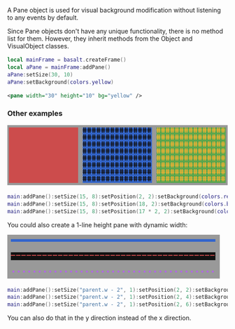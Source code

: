 A Pane object is used for visual background modification without listening to any events by default.

Since Pane objects don't have any unique functionality, there is no method list for them. However, they inherit methods from the Object and VisualObject classes.

```lua
local mainFrame = basalt.createFrame()
local aPane = mainFrame:addPane()
aPane:setSize(30, 10)
aPane:setBackground(colors.yellow)
```

```xml
<pane width="30" height="10" bg="yellow" />
```

### Other examples

!["pane-example-1"](../_media/pane-example-1.png)

```lua
main:addPane():setSize(15, 8):setPosition(2, 2):setBackground(colors.red)
main:addPane():setSize(15, 8):setPosition(18, 2):setBackground(colors.blue, "#")
main:addPane():setSize(15, 8):setPosition(17 * 2, 2):setBackground(colors.green, "#", colors.orange)
```

You could also create a 1-line height pane with dynamic width:

!["pane-example-2"](../_media/pane-example-2.png)

```lua
main:addPane():setSize("parent.w - 2", 1):setPosition(2, 2):setBackground(false, "\140", colors.blue)
main:addPane():setSize("parent.w - 2", 1):setPosition(2, 4):setBackground(colors.black, "\45", colors.red)
main:addPane():setSize("parent.w - 2", 1):setPosition(2, 6):setBackground(false, "\183", colors.purple)
```

You can also do that in the y direction instead of the x direction.
